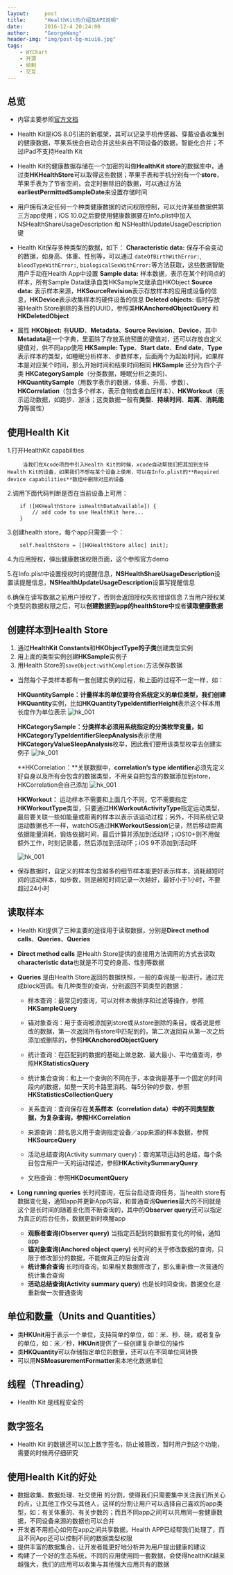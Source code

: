 ```yaml
---
layout:     post
title:      "HealthKit的介绍及API说明"
date:       2016-12-4 20:24:00
author:     "GeorgeWang"
header-img: "img/post-bg-miui6.jpg"
tags:
    - WYChart
    - 开源
    - 绘制
    - 交互
---
```



## 总览
* 内容主要参照[官方文档](https://developer.apple.com/reference/healthkit)

* Health Kit是iOS 8.0引进的新框架，其可以记录手机传感器、穿戴设备收集到的健康数据，苹果系统会自动合并这些来自不同设备的数据，智能化合并；不过iPad不支持Health Kit

* Health Kit的健康数据存储在一个加密的叫做**HealthKit store**的数据库中，通过类**HKHealthStore**可以取得这些数据；苹果手表和手机分别有一个**store**，苹果手表为了节省空间，会定时删除旧的数据，可以通过方法**earliestPermittedSampleDate**来设置存储时间

* 用户拥有决定任何一个种类健康数据的访问权限控制，可以允许某些数据供第三方app使用；iOS 10.0之后要使用健康数据要在Info.plist中加入  NSHealthShareUsageDescription 和 NSHealthUpdateUsageDescription 键
* Health Kit保存多种类型的数据，如下：
	**Characteristic data:** 保存不会变动的数据，如身高、体重、性别等，可以通过 `dateOfBirthWithError:`, `bloodTypeWithError:`, `biologicalSexWithError:`等方法获取，这些数据智能用户手动在Health App中设置
	**Sample data:** 样本数据，表示在某个时间点的样本，所有Sample Data继承自类HKSample又继承自HKObject
	**Source data:** 表示样本来源，**HKSourceRevision**表示存放样本的应用或设备的信息，**HKDevice**表示收集样本的硬件设备的信息
	**Deleted objects:** 临时存放被Health Store删除的条目的UUID，参照类**HKAnchoredObjectQuery** 和 **HKDeletedObject**
	
* 属性
	**HKObject:** 有**UUID**、**Metadata**、**Source Revision**、**Device**，其中**Metadata**是一个字典，里面除了存放系统预置的键值对，还可以存放自定义键值对，供不同app使用
	**HKSample:** **Type**、**Start date**、**End date**，**Type**表示样本的类型，如睡眠分析样本、步数样本，后面两个为起始时间，如果样本是对应某个时间，那么开始时间和结束时间相同
				**HKSample** 还分为四个子类 **HKCategorySample**（分类数据，睡眠分析之类的)、**HKQuantitySample**（用数字表示的数据，体重、升高、步数）、**HKCorrelation**（包含多个样本，表示食物或者血压样本）、**HKWorkout**（表示运动数据，如跑步、游泳；这类数据一般有**类型**、**持续时间**、**距离**、**消耗能力**等属性）
				
## 使用Health Kit

1.打开HealthKit capabilities

		 当我们在Xcode项目中引入Health Kit的时候，xcode自动帮我们把其加到支持Health Kit的设备，如果我们不想在某个设备上使用，可以在Info.plist的**Required device capabilities**数组中删除对应的设备
		 
2.调用下面代码判断是否在当前设备上可用：

		if ([HKHealthStore isHealthDataAvailable]) {
    		// add code to use HealthKit here...
		}
3.创建health store，每个app只需要一个：

		self.healthStore = [[HKHealthStore alloc] init];
4.为应用授权，弹出健康数据权限页面，这个参照官方demo

5.在Info.plist中设置授权时的提醒信息，**NSHealthShareUsageDescription**设置读提醒信息，**NSHealthUpdateUsageDescription**设置写提醒信息

6.确保在读写数据之前用户授权了，否则会返回授权失败错误信息
7.当用户授权某个类型的数据权限之后，可以**创建数据到app的healthStore中**或者**读取健康数据**

## 创建样本到Health Store
1. 通过**HealthKit Constants**和**HKObjectType的子类**创建类型实例
2. 用上面的类型实例创建**HKSample**实例子
3. 用Health Store的`saveObject:withCompletion:`方法保存数据

* 当然每个子类样本都有一套创建实例的过程，和上面的过程不一定一样，如：

  **HKQuantitySample：**计量样本的单位要符合系统定义的单位类型，我们创建**HKQuantity**实例，比如**HKQuantityTypeIdentifierHeight**表示这个样本用长度作为单位表示
  ![hk_001](/img/post_img/2016-12-4-HealthKit/hk_001.png)
  
  **HKCategorySample：**分类样本必须用系统指定的分类枚举变量，如**HKCategoryTypeIdentifierSleepAnalysis**表示使用**HKCategoryValueSleepAnalysis**枚举，因此我们要用该类型枚举去创建实例子
  ![hk_001](/img/post_img/2016-12-4-HealthKit/hk_002.png)
  
  **HKCorrelation：**关联数据中，**correlation’s type identifier**必须先定义好自身以及所有会包含的数据类型，不用亲自把包含的数据添加到store，HKCorrelation会自己添加
  ![hk_001](/img/post_img/2016-12-4-HealthKit/hk_003.png)
  
  **HKWorkout：** 运动样本不需要和上面几个不同，它不需要指定**HKWorkoutType**类型，只要通过**HKWorkoutActivityType**指定运动类型，最后要关联一些如能量或距离的样本以表示该运动过程；另外，不同系统记录运动数据也不一样，watchOS通过**HKWorkoutSession**记录，然后移动距离依据能量消耗，锻炼依据时间，最后计算并添加到活动环；iOS10+则不用做额外工作，时刻记录着，然后添加到活动环；iOS 9不添加到活动环
  
  ![hk_001](/img/post_img/2016-12-4-HealthKit/hk_004.png)
  
* 保存数据时，自定义的样本包含越多的细节样本能更好表示样本，消耗越短时间的运动样本，如步数，则是越短时间记录一次越好，最好小于1小时，不要超过24小时

## 读取样本
* Health Kit提供了三种主要的途径用于读取数据，分别是**Direct method calls**、**Queries**、**Queries**
* **Direct method calls** 是Health Store提供的直接用方法调用的方式去读取**characteristic data**也就是不可变的身高、性别等数据
* **Queries** 是由Health Store返回的数据快照，一般的查询是一般进行，通过完成block回调。有几种类型的查询，分别返回不同类型的数据：
	* 样本查询：最常见的查询，可以对样本做排序和过滤等操作，参照**HKSampleQuery**
	
	* 锚对象查询：用于查询被添加到store或从store删除的条目，或者说是修改的数据，第一次返回所有store中匹配到的，第二次返回自从第一次之后添加或删除的，参照**HKAnchoredObjectQuery**
	* 统计查询：在匹配到的数据的基础上做总数、最大最小、平均值查询，参照**HKStatisticsQuery**
	* 统计集合查询：和上一个查询的不同在于，本查询是基于一个固定的时间段内的数据，如整一天的卡路里消耗、每5分钟的步数，参照**HKStatisticsCollectionQuery**
	* 关系查询：查询保存在**关系样本（correlation data）**中的不同类型数据，为复杂查询，参照**HKCorrelation**
	* 来源查询：顾名思义用于查询指定设备／app来源的样本数据，参照**HKSourceQuery**
	* 活动总结查询(Activity summary query)：查询某项运动的总结，每个条目包含用户一天的运动描述，参照**HKActivitySummaryQuery**
	* 文档查询：参照**HKDocumentQuery**

* **Long running queries** 长时间查询，在后台启动查询任务，当health store有数据变化是，通知app并更新App内容，和普通查询**Queries**最大的不同就是这个是长时间的随着变化而不断查询的，其中的**Observer query**还可以指定为真正的后台任务，数据更新时唤醒app
	* **观察者查询(Observer query)** 当指定匹配到的数据有变化的时候，通知app
	* **锚对象查询(Anchored object query)** 长时间的关于修改数据的查询，只限于修改部分的数据，不能做真正的后台查询
	* **统计集合查询** 长时间查询，如果相关数据修改了，那么重新做一次普通的统计集合查询
	* **活动总结查询(Activity summary query)** 也是长时间查询，数据变化是重新做一次普通查询

## 单位和数量（Units and Quantities）

* 类**HKUnit**用于表示一个单位，支持简单的单位，如：米、秒、磅，或者复杂的单位，如：米／秒，**HKUnit**提供了一些创建复杂单位的操作	
* 类**HKQuantity**可以存储指定单位的数量，还可以在不同单位间转换
* 可以用**NSMeasurementFormatter**来本地化数据单位

## 线程（Threading）

* Health Kit 是线程安全的

## 数字签名

* Health Kit 的数据还可以加上数字签名，防止被篡改，暂时用户到这个功能，需要的时候再仔细研究

## 使用Health Kit的好处

* 数据收集、数据处理、社交使用 的分割，使得我们只需要集中关注我们所关心的点，让其他工作交与其他人，这样的分割让用户可以选择自己喜欢的app类型，如：有关体重的、有关步数的；而且不同app之间可以共用同一套健康数据，不同设备来源的数据也可以合并
* 开发者不用担心如何在app之间共享数据，Health APP已经帮我们处理了，而且不同App还可以控制不同的数据类型权限
* 提供丰富的数据集合，让开发者能更好地分析并为用户提出健康的建议
* 构建了一个好的生态系统，不同的应用使用同一套数据，会使得healthKit越来越强大，我们的应用可以收集与其他强大应用共有的数据